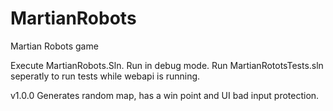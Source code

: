 # MartianRobots
 Martian Robots game

Execute MartianRobots.Sln.
Run in debug mode.
Run MartianRototsTests.sln seperatly to run tests while webapi is running.

v1.0.0 Generates random map, has a win point and UI bad input protection.
